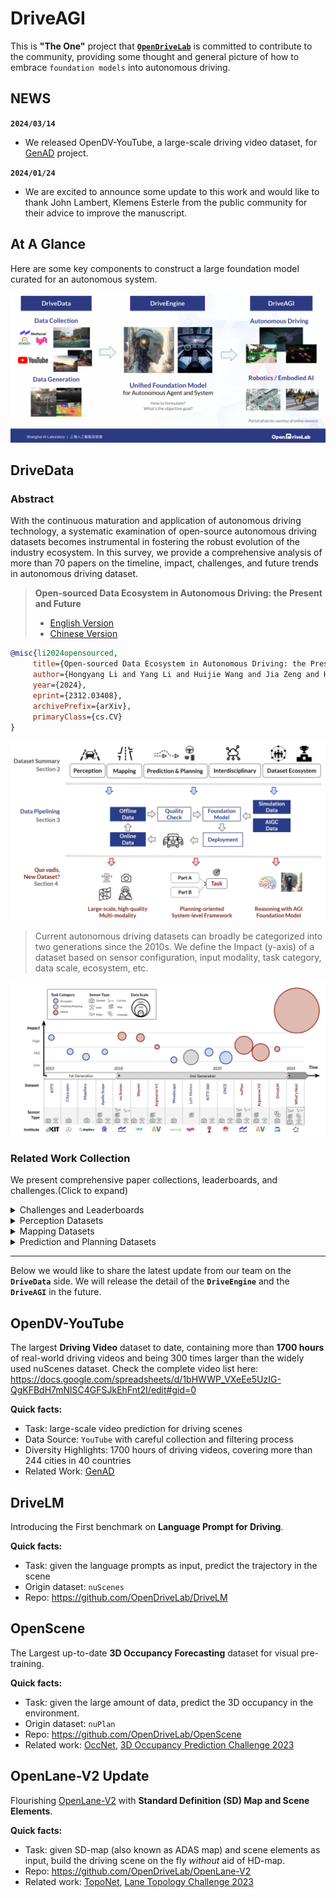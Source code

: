 # DriveAGI
This is **"The One"** project that [**`OpenDriveLab`**](https://opendrivelab.com/) is committed to contribute to the community, providing some thought and general picture of how to embrace `foundation models` into autonomous driving.

## NEWS
**`2024/03/14`** 
- We released OpenDV-YouTube, a large-scale driving video dataset, for [GenAD]() project.

**`2024/01/24`**
<!-- > - We present [ad-dataset website](https://orangegk.github.io/AutonomousDrivingDataset/#/) that provides such an overview for more than 150 datasets and thank Daniel Bogdoll for his contribution on that.> -->
- We are excited to announce some update to this work and would like to thank John Lambert, Klemens Esterle from the public community for their advice to improve the manuscript.
## At A Glance

Here are some key components to construct a large foundation model curated for an autonomous system.

![overview](assets/overview.png "overview")

## DriveData

### Abstract
With the continuous maturation and application of autonomous driving technology, a systematic examination of open-source autonomous driving datasets becomes instrumental in fostering the robust evolution of the industry ecosystem. In this survey, we provide a comprehensive analysis of more than 70 papers on the timeline, impact, challenges, and future trends in autonomous driving dataset.

> **Open-sourced Data Ecosystem in Autonomous Driving: the Present and Future**
> - [English Version](https://arxiv.org/abs/2312.03408)
> - [Chinese Version](https://opendrivelab.com/Dataset_Survey_Chinese_V2.pdf)

 ```bib
@misc{li2024opensourced,
      title={Open-sourced Data Ecosystem in Autonomous Driving: the Present and Future}, 
      author={Hongyang Li and Yang Li and Huijie Wang and Jia Zeng and Huilin Xu and Pinlong Cai and Li Chen and Junchi Yan and Feng Xu and Lu Xiong and Jingdong Wang and Futang Zhu and Kai Yan and Chunjing Xu and Tiancai Wang and Fei Xia and Beipeng Mu and Zhihui Peng and Dahua Lin and Yu Qiao},
      year={2024},
      eprint={2312.03408},
      archivePrefix={arXiv},
      primaryClass={cs.CV}
}
```

<!-- > [Hongyang Li](https://lihongyang.info/)<sup>1</sup>, Yang Li<sup>1</sup>, [Huijie Wang](https://faikit.github.io/)<sup>1</sup>, [Jia Zeng](https://scholar.google.com/citations?user=kYrUfMoAAAAJ)<sup>1</sup>, Pinlong Cai<sup>1</sup>, Dahua Lin<sup>1</sup>, Junchi Yan<sup>2</sup>, Feng Xu<sup>3</sup>, Lu Xiong<sup>4</sup>, Jingdong Wang<sup>5</sup>, Futang Zhu<sup>6</sup>, Kai Yan<sup>7</sup>, Chunjing Xu<sup>8</sup>, Tiancai Wang<sup>9</sup>, Beipeng Mu<sup>10</sup>, Shaoqing Ren<sup>11</sup>, Zhihui Peng<sup>12</sup>, Yu Qiao<sup>1</sup>
> 
> <sup>1</sup> Shanghai AI Lab, <sup>2</sup> Shanghai Jiao Tong University, <sup>3</sup> Fudan University, <sup>4</sup> Tongji University, <sup>5</sup> Baidu, <sup>6</sup> BYD, <sup>7</sup> Changan, <sup>8</sup> Huawei, <sup>9</sup> Megvii Technology, <sup>10</sup> Meituan, <sup>11</sup> Nio Automotive, <sup>12</sup> Agibot
> -->

![overview](assets/Drivedata_overview.jpg "Drivedata_overview")
>Current autonomous driving datasets can broadly be categorized into two generations since the 2010s. We define the Impact (y-axis) of a dataset based on sensor configuration, input modality, task category, data scale, ecosystem, etc.

![overview](assets/Drivedata_timeline.jpg "Drivedata_timeline")

### Related Work Collection 

We present comprehensive paper collections, leaderboards, and challenges.(Click to expand)

<details>
<summary>Challenges and Leaderboards</summary>

<table>
<capital></capital>
<tr align="middle"> </tr>
<tr align="middle">
    <th >Title</th>
    <th >Host</th>
    <th >Year</th>
    <th >Task</th>
    <th >Entry</th>
</tr>

<tr align="middle">
      <td rowspan=7 ><a href="https://opendrivelab.com/AD23Challenge.html" target="_blank" title="Autonomous Driving Challenge">Autonomous Driving Challenge</a></td>
  	  <td rowspan=7 > OpenDriveLab</td>
      <td rowspan=7 >CVPR2023</td>
       <td>Perception / OpenLane Topology</td>
    	<td rowspan=7> 111 </td>
</tr>
<tr align="middle"> </tr>
<tr align="middle">
       <td>Perception / Online HD Map Construction</td>
</tr>
<tr align="middle"> </tr>
<tr align="middle">
       <td>Perception / 3D Occupancy Prediction</td>
</tr>
<tr align="middle"> </tr>
<tr align="middle">
        <td>Prediction & Planning / nuPlan Planning</td>
</tr>

<tr align="middle">
      <td rowspan=23 ><a href="https://waymo.com/open/challenges/" target="_blank" title="Waymo Open Dataset
Challenges">Waymo Open Dataset Challenges</a></td>
  	  <td rowspan=23 > Waymo</td>
      <td rowspan=8>CVPR2023</td>
       <td>Perception / 2D Video Panoptic Segmentation</td>
    	<td rowspan=8> 35 </td>
</tr>
<tr align="middle"> </tr>
<tr align="middle">
       <td>Perception / Pose Estimation</td>
</tr>
<tr align="middle"> </tr>
<tr align="middle">
       <td>Prediction / Motion Prediction</td>
</tr>
<tr align="middle"> </tr>
<tr align="middle">
    <td>Prediction / Sim Agents</td>
</tr>
<tr align="middle"> </tr>
<tr align="middle"> 
      <td rowspan=8>CVPR2022</td>
       <td>Prediction / Motion Prediction</td>
    	<td rowspan=8> 128 </td>
</tr>
<tr align="middle"> </tr>
<tr align="middle">
       <td>Prediction / Occupancy and Flow Prediction</td>
</tr>
<tr align="middle"> </tr>
<tr align="middle">
       <td>Perception / 3D Semantic Segmentation</td>
</tr>
<tr align="middle"> </tr>
<tr align="middle">
       <td>Perception / 3D Camera-only Detection</td>
</tr>
<tr align="middle"> </tr>
<tr align="middle"> 
 <td rowspan=7>CVPR2021</td>
       <td>Prediction / Motion Prediction</td>
    	<td rowspan=7> 115 </td>
  </tr>
<tr align="middle"> </tr>
<tr align="middle">
       <td>Prediction / Interaction Prediction</td>
</tr>
<tr align="middle"> </tr>
<tr align="middle">
       <td>Perception / Real-time 3D Detection</td>
</tr>
<tr align="middle"> </tr>
<tr align="middle">
       <td>Perception / Real-time 2D Detection</td>
</tr>
<tr align="middle">
      <td rowspan=19 ><a href="https://www.argoverse.org/tasks.html" target="_blank" title="Argoverse
Challenges">Argoverse Challenges</a></td>
  	  <td rowspan=19 > Argoverse</td>
      <td rowspan=8>CVPR2023</td>
       <td>Prediction / Multi-agent Forecasting</td>
    	<td rowspan=8> 81 </td>
</tr>
<tr align="middle"> </tr>
<tr align="middle">
       <td>Perception & Prediction / Unified Sensorbased Detection, Tracking, and Forecasting</td>
</tr>
<tr align="middle"> </tr>
<tr align="middle">
       <td>Perception / LiDAR Scene Flow</td>
</tr>
<tr align="middle"> </tr>
<tr align="middle">
       <td>Prediction / 3D Occupancy Forecasting</td>
</tr>
<tr align="middle"> </tr>
<tr align="middle">
  <td rowspan=6>CVPR2022</td>
       <td>Perception / 3D Object Detection</td>
    	<td rowspan=6> 81 </td> 
</tr>
<tr align="middle"> </tr>
<tr align="middle">
       <td>Prediction / Motion Forecasting</td>
</tr>
<tr align="middle"> </tr>
<tr align="middle">
       <td>Perception / Stereo Depth Estimation</td>
</tr>
<tr align="middle"> </tr>
<tr align="middle"> 
      <td rowspan=5>CVPR2021</td>
       <td>Perception / Stereo Depth Estimation</td>
    	<td rowspan=5> 368 </td>
</tr>
<tr align="middle"> </tr>
<tr align="middle">
       <td>Prediction / Motion Forecasting</td>
</tr>
<tr align="middle"> </tr>
<tr align="middle">
       <td>Perception / Streaming 2D Detection</td>
</tr>

<tr align="middle">
      <td rowspan=5 ><a href="https://carlachallenge.org/" target="_blank" title="CARLA Autonomous Driving Challenge">CARLA Autonomous Driving Challenge</a></td>
  	  <td rowspan=5 > CARLA Team, Intel</td>
      <td rowspan=2 >2023</td>
      <td>Planning / CARLA AD Challenge 2.0</td>
    	<td rowspan=2> - </td>
</tr>
<tr align="middle"> </tr>
<tr align="middle">
       <td rowspan=2 >NeurIPS2022</td>
       <td>Planning / CARLA AD Challenge 1.0</td>
       <td rowspan=2> 19 </td>
</tr>
<tr align="middle"> </tr>
<tr align="middle">
       <td rowspan=1 >NeurIPS2021</td>
       <td>Planning / CARLA AD Challenge 1.0</td>
       <td rowspan=1> - </td>
</tr>

<tr align="middle">
      <td rowspan=7 ><a href="https://iacc.pazhoulab-huangpu.com/" target="_blank" title="粤港澳大湾区
      （黄埔）国际算法算例大赛">粤港澳大湾区
（黄埔）国际算法算例大赛</a></td>
  	  <td rowspan=7> 琶洲实验室</td>
      <td rowspan=4>2023</td>
       <td>感知 / 跨场景单目深度估计</td>
    	<td> - </td>
</tr>
<tr align="middle"> </tr>
<tr align="middle">
       <td>感知 / 路侧毫米波雷达标定和目标跟踪</td>
       <td> - </td>
</tr>
<tr align="middle"> </tr>
<tr align="middle">
      <td rowspan=3>2022</td>
       <td>感知 / 路侧三维感知算法</td>
       <td> - </td>
</tr>
<tr align="middle"> </tr>
<tr align="middle">
       <td>感知 / 街景图像店面招牌文字识别</td>
       <td> - </td>
</tr>

<tr align="middle">
      <td rowspan=9 ><a href="https://driving-olympics.ai/" target="_blank" title="AI Driving Olympics">AI Driving Olympics</a></td>
  	  <td rowspan=9 > ETH Zurich, University of Montreal,Motional</td>
      <td> NeurIP2021 </td>
      <td rowspan=1>Perception / nuScenes Panoptic</td>
    	<td> 11 </td>
</tr>
<tr align="middle"> </tr>
<tr align="middle">
      <td rowspan=7>ICRA2021</td>
       <td>Perception / nuScenes Detection</td>
       <td rowspan=7> 456 </td>
</tr>
<tr align="middle"> </tr>
<tr align="middle">
       <td>Perception / nuScenes Tracking</td>
</tr>
<tr align="middle"> </tr>
<tr align="middle">
       <td>Prediction / nuScenes Prediction</td>
</tr>
<tr align="middle"> </tr>
<tr align="middle">
       <td>Perception / nuScenes LiDAR Segmentation</td>
</tr>

<tr align="middle">
      <td rowspan=1 ><a href="https://cg.cs.tsinghua.edu.cn/jittor/news/2021-1-22-13-14-comp/" target="_blank" title="计图 (Jittor)人工智能算法挑战赛">计图 (Jittor)人工智能算法挑战赛</a></td>
  	  <td rowspan=1 > 国家自然科学基金委信息科学部</td>
      <td> 2021 </td>
      <td rowspan=1>感知 / 交通标志检测</td>
    	<td> 37 </td>
</tr>

<tr align="middle">
      <td rowspan=1 ><a href="https://www.cvlibs.net/datasets/kitti/" target="_blank" title="KITTI Vision Benchmark Suite">KITTI Vision Benchmark Suite</a></td>
  	  <td rowspan=1 > University of Tübingen </td>
      <td> 2012 </td>
      <td rowspan=1>Perception / Stereo, Flow, Scene Flow, Depth,
Odometry, Object, Tracking, Road, Semantics</td>
    	<td> 5,610 </td>
</tr>

</table>
<p align="right">(<a href="#top">back to top</a>)</p>

</details>

<details>
<summary>Perception Datasets</summary>

<table>
<capital></capital>
<tr align="middle"> </tr>
<tr align="middle">
    <th rowspan=3 colspan=1>Dataset</th>
    <th rowspan=3 >Year</td>
    <th  align="middle" colspan=3 >Diversity</th>
    <th  align="middle" colspan=3 >Sensor</th>
    <th rowspan=3 colspan=1>Annotation</th>
    <th rowspan=3 colspan=1>Paper</th>
</tr> 
<tr align="middle"> </tr>
<tr align="middle">
  	  <th> Scenes</th>
    	<th> Hours </th>
    	<th> Region </th>
  	  <th> Camera</th>
    	<th> Lidar </th>
    	<th> Other </th>
</tr>

<tr align="middle">
      <td><a href="https://www.cvlibs.net/datasets/kitti/" target="_blank" title="Homepage">KITTI</a></td>  	  
      <td> 2012</td>
    	<td> 50 </td>
    	<td> 6 </td>
  	  <td> EU</td>
    	<td> Font-view </td>
      <td> ✗</td>
    	<td> GPS & IMU </td>
      <td>2D BBox & 3D BBox</td>
      <td><a href="https://www.cvlibs.net/publications/Geiger2012CVPR.pdf" target="_blank" title="Homepage">Link</a></td>
</tr>

<tr align="middle">
      <td><a href="https://www.cityscapes-dataset.com/" target="_blank" title="Homepage">Cityscapes</a></td>  	  <td> 2016</td>
    	<td> - </td>
    	<td> - </td>
  	  <td> EU</td>
    	<td> Font-view </td>
      <td> ✗ </td>
    	<td> </td>
      <td>2D Seg</td>
      <td><a href="https://arxiv.org/abs/1604.01685" target="_blank" title="Homepage">Link</a></td>
</tr>

<tr align="middle">
      <td><a href="http://ww1.6d-vision.com/lostandfounddataset" target="_blank" 
      title="Homepage">Lost and Found</a></td>  	  <td> 2016</td>
    	<td> 112 </td>
    	<td> - </td>
  	  <td> -</td>
    	<td> Font-view </td>
      <td> ✗ </td>
    	<td> </td>
      <td>2D Seg</td>
      <td><a href="https://arxiv.org/abs/1609.04653" target="_blank" title="Homepage">Link</a></td>
</tr>

<tr align="middle">
      <td><a href="https://eval-vistas.mapillary.com/" target="_blank" 
      title="Homepage">Mapillary</a></td>  	  
      <td> 2016</td>
    	<td> - </td>
    	<td> - </td>
  	  <td> Global</td>
    	<td> Street-view </td>
      <td> ✗ </td>
    	<td> </td>
      <td>2D Seg</td>
      <td><a href="https://openaccess.thecvf.com/content_ICCV_2017/papers/Neuhold_The_Mapillary_Vistas_ICCV_2017_paper.pdf" target="_blank" title="Homepage">Link</a></td>
</tr>

<tr align="middle">
      <td><a href="http://sensors.ini.uzh.ch/news_page/DDD17.html" target="_blank" 
      title="Homepage">DDD17</a></td>  	  
      <td> 2017</td>
    	<td> 36</td>
    	<td> 12 </td>
  	  <td> EU</td>
    	<td> Front-view </td>
      <td> ✗ </td>
    	<td> GPS & CAN-bus & Event Camera</td>
      <td>-</td>
      <td><a href="https://arxiv.org/pdf/1711.01458.pdf" target="_blank" title="Homepage">Link</a></td>
</tr>

<tr align="middle">
      <td><a href="https://github.com/ApolloScapeAuto/dataset-api" target="_blank" 
      title="Homepage">Apolloscape</a></td>  	  
      <td> 2016</td>
    	<td> 103</td>
    	<td> 2.5 </td>
  	  <td> AS</td>
    	<td> Front-view </td>
      <td> ✗ </td>
    	<td> GPS & IMU </td>
      <td> 3D BBox & 2D Seg</td>
      <td><a href="https://arxiv.org/pdf/1803.06184.pdf" target="_blank" title="Homepage">Link</a></td>
</tr>

<tr align="middle">
      <td><a href="https://github.com/JinkyuKimUCB/BDD-X-dataset" target="_blank" 
      title="Homepage">BDD-X</a></td>  	  
      <td> 2018</td>
    	<td> 6984</td>
    	<td> 77 </td>
  	  <td> NA</td>
    	<td> Front-view </td>
      <td> ✗ </td>
    	<td> </td>
      <td>Language</td>
      <td><a href="https://arxiv.org/pdf/1807.11546.pdf" target="_blank" title="Homepage">Link</a></td>
</tr>

<tr align="middle">
      <td><a href="https://usa.honda-ri.com/hdd" target="_blank" 
      title="Homepage">HDD</a></td>  	  
      <td> 2018</td>
    	<td> -</td>
    	<td> 104 </td>
  	  <td> NA</td>
    	<td> Front-view </td>
      <td> ✓  </td>
    	<td> GPS & IMU & CAN-bus </td>
      <td>2D BBox </td>
      <td><a href="https://arxiv.org/pdf/1811.02307v1.pdf" target="_blank" title="Homepage">Link</a></td>
</tr>

<tr align="middle">
      <td><a href="https://idd.insaan.iiit.ac.in/dataset/details/" target="_blank" 
      title="Homepage">IDD</a></td>  	  
      <td> 2018</td>
    	<td> 182</td>
    	<td> - </td>
  	  <td> AS</td>
    	<td> Front-view </td>
      <td> ✗  </td>
    	<td>  </td>
      <td>2D Seg </td>
      <td><a href="https://arxiv.org/pdf/1811.10200v1.pdf" target="_blank" title="Homepage">Link</a></td>
</tr>

<tr align="middle">
      <td><a href="http://semantic-kitti.org/" target="_blank" 
      title="Homepage">SemanticKITTI</a></td>  	  
      <td> 2019</td>
    	<td> 50</td>
    	<td> 6 </td>
  	  <td> EU </td>
    	<td> ✗ </td>
      <td> ✓  </td>
    	<td>   </td>
      <td>3D Seg </td>
      <td><a href="https://arxiv.org/pdf/1904.01416.pdf" target="_blank" title="Homepage">Link</a></td>
</tr>

<tr align="middle">
      <td><a href="https://github.com/valeoai/WoodScape" target="_blank" 
      title="Homepage">Woodscape</a></td>  	  
      <td> 2019 </td>
    	<td> -</td>
    	<td> - </td>
  	  <td> Global</td>
    	<td> 360° </td>
      <td> ✓  </td>
    	<td> GPS & IMU & CAN-bus </td>
      <td>3D BBox & 2D Seg </td>
      <td><a href="https://arxiv.org/pdf/1905.01489.pdf" target="_blank" title="Homepage">Link</a></td>
</tr>

<tr align="middle">
      <td><a href="https://drivingstereo-dataset.github.io/" target="_blank" 
      title="Homepage">DrivingStereo</a></td>  	  
      <td> 2019 </td>
    	<td> 42</td>
    	<td> - </td>
  	  <td> AS </td>
    	<td> Front-view </td>
      <td> ✓  </td>
    	<td>   </td>
      <td>-</td>
      <td><a href="https://ieeexplore.ieee.org/document/8954165/" target="_blank" title="Homepage">Link</a></td>
</tr>

<tr align="middle">
      <td><a href="https://github.com/Robotics-BUT/Brno-Urban-Dataset" target="_blank" 
      title="Homepage">Brno-Urban</a></td>  	  
      <td> 2019 </td>
    	<td> 67</td>
    	<td> 10 </td>
  	  <td> EU</td>
    	<td> Front-view </td>
      <td> ✓  </td>
    	<td> GPS & IMU & Infrared Camera </td>
      <td> -</td>
      <td><a href="https://arxiv.org/abs/1909.06897.pdf" target="_blank" title="Homepage">Link</a></td>
</tr>

<tr align="middle">
      <td><a href="https://github.com/I2RDL2/ASTAR-3D" target="_blank" 
      title="Homepage">A*3D</a></td>  	  
      <td> 2019 </td>
    	<td> -</td>
    	<td> 55 </td>
  	  <td> AS</td>
    	<td> Front-view </td>
      <td> ✓  </td>
    	<td>   </td>
      <td> 3D BBox </td>
      <td><a href="https://arxiv.org/pdf/1909.07541v1.pdf" target="_blank" title="Homepage">Link</a></td>
</tr>

<tr align="middle">
      <td><a href="https://github.com/talk2car/Talk2Car" target="_blank" 
      title="Homepage">Talk2Car</a></td>  	  
      <td> 2019 </td>
    	<td> 850</td>
    	<td> 283.3 </td>
  	  <td> NA</td>
    	<td> Front-view </td>
      <td> ✓  </td>
    	<td>  </td>
      <td>Language & 3D BBox </td>
      <td><a href="https://arxiv.org/pdf/1909.10838.pdf" target="_blank" title="Homepage">Link</a></td>
</tr>

<tr align="middle">
      <td><a href="https://data.vision.ee.ethz.ch/arunv/personal/talk2nav.html" target="_blank" 
      title="Homepage">Talk2Nav</a></td>  	  
      <td> 2019 </td>
    	<td> 10714</td>
    	<td> - </td>
  	  <td> Sim</td>
    	<td> 360° </td>
      <td> ✗  </td>
    	<td>  </td>
      <td>Language </td>
      <td><a href="https://arxiv.org/abs/1910.02029.pdf" target="_blank" title="Homepage">Link</a></td>
</tr>

<tr align="middle">
      <td><a href="https://github.com/aras62/PIEPredict" target="_blank" 
      title="Homepage">PIE</a></td>  	  
      <td> 2019 </td>
    	<td> -</td>
    	<td> 6 </td>
  	  <td> NA</td>
    	<td> Front-view </td>
      <td> ✗  </td>
    	<td>  </td>
      <td>2D BBox </td>
      <td><a href="https://openaccess.thecvf.com/content_ICCV_2019/papers/Rasouli_PIE_A_Large-Scale_Dataset_and_Models_for_Pedestrian_Intention_Estimation_ICCV_2019_paper.pdf" target="_blank" title="Homepage">Link</a></td>
</tr>

<tr align="middle">
      <td><a href="https://github.com/weisongwen/UrbanLoco" target="_blank" 
      title="Homepage">UrbanLoco</a></td>  	  
      <td> 2019 </td>
    	<td> 13</td>
    	<td> -</td>
  	  <td>AS & NA</td>
    	<td> 360° </td>
      <td> ✓  </td>
    	<td> IMU </td>
      <td>- </td>
      <td><a href="https://arxiv.org/abs/1912.09513.pdf" target="_blank" title="Homepage">Link</a></td>
</tr>

<tr align="middle">
      <td><a href="https://usa.honda-ri.com/titan" target="_blank" 
      title="Homepage">TITAN</a></td>  	  
      <td> 2019 </td>
    	<td> 700</td>
    	<td> - </td>
  	  <td> AS</td>
    	<td> Front-view </td>
      <td> ✗   </td>
    	<td>  </td>
      <td>2D BBox </td>
      <td><a href="https://arxiv.org/pdf/2003.13886.pdf" target="_blank" title="Homepage">Link</a></td>
</tr>

<tr align="middle">
      <td><a href="https://usa.honda-ri.com/H3D" target="_blank" 
      title="Homepage">H3D </a></td>  	  
      <td> 2019 </td>
    	<td> 160 </td>
    	<td> 0.77 </td>
  	  <td> NA</td>
    	<td> Front-view </td>
      <td> ✓  </td>
    	<td> GPS & IMU </td>
      <td>- </td>
      <td><a href="https://arxiv.org/abs/1903.01568.pdf" target="_blank" title="Homepage">Link</a></td>
</tr>

<tr align="middle">
      <td><a href="https://www.a2d2.audi/a2d2/en/download.html" target="_blank" 
      title="Homepage">A2D2</a></td>  	  
      <td> 2020 </td>
    	<td> - </td>
    	<td> 5.6  </td>
  	  <td> EU</td>
    	<td> 360°  </td>
      <td> ✓  </td>
    	<td> GPS & IMU & CAN-bus</td>
      <td>3D BBox & 2D Seg </td>
      <td><a href="https://arxiv.org/pdf/2004.06320.pdf" target="_blank" title="Homepage">Link</a></td>
</tr>

<tr align="middle">
      <td><a href="https://github.com/valeoai/carrada_dataset" target="_blank" 
      title="Homepage">CARRADA</a></td>  	  
      <td> 2020 </td>
    	<td> 30  </td>
    	<td> 0.3 </td>
  	  <td> NA</td>
    	<td> Front-view  </td>
      <td> ✗  </td>
    	<td> Radar</td>
      <td>3D BBox </td>
      <td><a href="https://arxiv.org/abs/2005.01456.pdf" target="_blank" title="Homepage">Link</a></td>
</tr>

<tr align="middle">
      <td><a href="https://data.mendeley.com/datasets/766ygrbt8y/3" target="_blank" 
      title="Homepage">DAWN</a></td>  	  
      <td> 2019  </td>
    	<td> - </td>
    	<td> -  </td>
  	  <td> Global</td>
    	<td> Front-view  </td>
      <td> ✗  </td>
    	<td>  </td>
      <td>2D BBox </td>
      <td><a href="https://arxiv.org/abs/2008.05402.pdf" target="_blank" title="Homepage">Link</a></td>
</tr>

<tr align="middle">
      <td><a href="https://github.com/pmwenzel/4seasons-dataset" target="_blank" 
      title="Homepage">4Seasons</a></td>  	  
      <td> 2019</td>
    	<td> - </td>
    	<td> -  </td>
  	  <td> -</td>
    	<td> Front-view  </td>
      <td> ✗  </td>
    	<td> GPS & IMU</td>
      <td>- </td>
      <td><a href="https://arxiv.org/abs/2009.06364.pdf" target="_blank" title="Homepage">Link</a></td>
</tr>

<tr align="middle">
      <td><a href="https://github.com/sauradip/night_image_semantic_segmentation#Urban%20Night%20Driving%20Dataset" target="_blank" 
      title="Homepage">UNDD</a></td>  	  
      <td> 2019 </td>
    	<td> - </td>
    	<td> -  </td>
  	  <td> -</td>
    	<td> Front-view  </td>
      <td> ✗  </td>
    	<td>  </td>
      <td>  2D Seg </td>
      <td><a href="https://ieeexplore.ieee.org/document/8803299
" target="_blank" title="Homepage">Link</a></td>
</tr>

<tr align="middle">
      <td><a href="http://www.poss.pku.edu.cn/" target="_blank" 
      title="Homepage">SemanticPOSS</a></td>  	  
      <td> 2020 </td>
    	<td> - </td>
    	<td> -  </td>
  	  <td> AS</td>
    	<td> ✗  </td>
      <td> ✓  </td>
    	<td> GPS & IMU </td>
      <td>3D Seg </td>
      <td><a href="https://arxiv.org/abs/2002.09147.pdf" target="_blank" title="Homepage">Link</a></td>
</tr>

<tr align="middle">
      <td><a href="https://github.com/WeikaiTan/Toronto-3D" target="_blank" 
      title="Homepage">Toronto-3D</a></td>  	  
      <td> 2020 </td>
    	<td> 4 </td>
    	<td> -  </td>
  	  <td> NA</td>
    	<td> ✗ </td>
      <td> ✓  </td>
    	<td> </td>
      <td>3D Seg </td>
      <td><a href="https://openaccess.thecvf.com/content_CVPRW_2020/papers/w11/Tan_Toronto-3D_A_Large-Scale_Mobile_LiDAR_Dataset_for_Semantic_Segmentation_of_CVPRW_2020_paper.pdf" target="_blank" title="Homepage">Link</a></td>
</tr>

<tr align="middle">
      <td><a href="https://github.com/gurkirt/road-dataset" target="_blank" 
      title="Homepage">ROAD</a></td>  	  
      <td> 2021 </td>
    	<td> 22 </td>
    	<td> -  </td>
  	  <td> EU</td>
    	<td>Front-view </td>
      <td> ✗  </td>
    	<td> </td>
      <td>2D BBox & Topology </td>
      <td><a href="https://arxiv.org/abs/2102.11585.pdf" target="_blank" title="Homepage">Link</a></td>
</tr>

<tr align="middle">
      <td><a href="https://github.com/bassam-motional/Reasonable-Crowd" target="_blank" 
      title="Homepage">Reasonable Crowd</a></td>  	  
      <td> 2021 </td>
    	<td> - </td>
    	<td> -  </td>
  	  <td> Sim</td>
    	<td> Front-view </td>
      <td> ✗  </td>
    	<td> </td>
      <td>Language </td>
      <td><a href="https://arxiv.org/abs/2107.13507.pdf" target="_blank" title="Homepage">Link</a></td>
</tr>

<tr align="middle">
      <td><a href="https://gamma.umd.edu/researchdirections/autonomousdriving/meteor/" target="_blank" 
      title="Homepage">METEOR</a></td>  	  
      <td> 2021 </td>
    	<td> 1250 </td>
    	<td> 20.9  </td>
  	  <td> AS</td>
    	<td> Front-view </td>
      <td> ✗  </td>
    	<td> GPS  </td>
      <td>Language </td>
      <td><a href="https://arxiv.org/abs/2109.07648.pdf" target="_blank" title="Homepage">Link</a></td>
</tr>

<tr align="middle">
      <td><a href="https://github.com/scaleapi/pandaset-devkit" target="_blank" 
      title="Homepage">PandaSet</a></td>  	  
      <td> 2021 </td>
    	<td> 179 </td>
    	<td> -  </td>
  	  <td> NA</td>
    	<td> 360° </td>
      <td> ✓  </td>
    	<td> GPS & IMU </td>
      <td>3D BBox </td>
      <td><a href="https://arxiv.org/abs/2112.12610.pdf" target="_blank" title="Homepage">Link</a></td>
</tr>

<tr align="middle">
      <td><a href="https://github.com/ENSTA-U2IS/MUAD-Dataset" target="_blank" 
      title="Homepage">MUAD</a></td>  	  
      <td> 2022 </td>
    	<td> - </td>
    	<td> -  </td>
  	  <td> Sim </td>
    	<td> 360° </td>
      <td> ✓  </td>
    	<td> </td>
      <td>2D Seg& 2D BBox </td>
      <td><a href="https://arxiv.org/abs/2203.01437.pdf" target="_blank" title="Homepage">Link</a></td>
</tr>

<tr align="middle">
      <td><a href="https://mucar3.de/iros2022-ppniv-tas-nir/" target="_blank" 
      title="Homepage">TAS-NIR</a></td>  	  
      <td> 2022 </td>
    	<td> - </td>
    	<td> -  </td>
  	  <td> - </td>
    	<td> Front-view </td>
      <td> ✗   </td>
    	<td>Infrared Camera </td>
      <td>2D Seg</td>
      <td><a href="https://arxiv.org/abs/2212.09368.pdf" target="_blank" title="Homepage">Link</a></td>
</tr>

<tr align="middle">
      <td><a href="https://github.com/LiDAR-Perception/LiDAR-CS" target="_blank" 
      title="Homepage">LiDAR-CS</a></td>  	  
      <td> 2022 </td>
    	<td> 6 </td>
    	<td> -  </td>
  	  <td> Sim </td>
    	<td> ✗  </td>
      <td> ✓  </td>
    	<td> </td>
      <td>3D BBox </td>
      <td><a href="https://arxiv.org/abs/2301.12515.pdf" target="_blank" title="Homepage">Link</a></td>
</tr>

<tr align="middle">
      <td><a href="https://wilddash.cc/" target="_blank" 
      title="Homepage">WildDash </a></td>  	  
      <td> 2022 </td>
    	<td> - </td>
    	<td> -  </td>
  	  <td> - </td>
    	<td> Front-view </td>
      <td> ✗   </td>
    	<td> </td>
      <td>2D Seg </td>
      <td><a href="https://openaccess.thecvf.com/content_ECCV_2018/papers/Oliver_Zendel_WildDash_-_Creating_ECCV_2018_paper.pdf" target="_blank" title="Homepage">Link</a></td>
</tr>

<tr align="middle">
      <td><a href="https://github.com/OpenDriveLab/OpenScene" target="_blank" 
      title="Homepage">OpenScene</a></td>  	  
      <td> 2023 </td>
    	<td> 1000 </td>
    	<td> 5.5  </td>
  	  <td> AS & NA</td>
    	<td> 360° </td>
      <td> ✗   </td>
    	<td> </td>
      <td>3D Occ </td>
      <td><a href="https://arxiv.org/abs/2211.15654.pdf" target="_blank" title="Homepage">Link</a></td>
</tr>

<tr align="middle">
      <td><a href="https://zod.zenseact.com/" target="_blank" 
      title="Homepage">ZOD</a></td>  	  
      <td> 2023 </td>
    	<td> 1473 </td>
    	<td> 8.2  </td>
  	  <td> EU   </td>
    	<td> 360° </td>
      <td> ✓   </td>
    	<td> GPS & IMU & CAN-bus </td>
      <td>3D BBox & 2D Seg </td>
      <td><a href="https://arxiv.org/abs/2305.02008" target="_blank" title="Homepage">Link</a></td>
</tr>

<tr align="middle">
      <td><a href="https://www.nuscenes.org/" target="_blank" 
      title="Homepage">nuScenes</a></td>  	  
      <td> 2019 </td>
    	<td> 1000 </td>
    	<td> 5.5  </td>
  	  <td> AS & NA </td>
    	<td> 360° </td>
      <td> ✓  </td>
    	<td> GPS & CAN-bus & Radar & HDMap</td>
      <td>3D BBox & 3D Seg </td>
      <td><a href="https://arxiv.org/pdf/1903.11027.pdf" target="_blank" title="Homepage">Link</a></td>
</tr>

<tr align="middle">
      <td><a href="https://www.argoverse.org/av1.html" target="_blank" 
      title="Homepage">Argoverse V1</a></td>  	  
      <td> 2019 </td>
    	<td> 324k  </td>
    	<td>320   </td>
  	  <td>   NA </td>
    	<td> 360° </td>
      <td> ✓  </td>
    	<td> HDMap</td>
      <td>3D BBox & 3D Seg </td>
      <td><a href="https://arxiv.org/pdf/1911.02620.pdf" target="_blank" title="Homepage">Link</a></td>
</tr>

<tr align="middle">
      <td><a href="https://github.com/waymo-research/waymo-open-dataset" target="_blank" 
      title="Homepage">Waymo</a></td>  	  
      <td> 2019 </td>
    	<td> 1000 </td>
    	<td>6.4  </td>
  	  <td> NA </td>
    	<td> 360° </td>
      <td> ✓  </td>
    	<td>  </td>
      <td>2D BBox & 3D BBox </td>
      <td><a href="https://arxiv.org/abs/1912.04838.pdf" target="_blank" title="Homepage">Link</a></td>
</tr>

<tr align="middle">
      <td><a href="https://github.com/autonomousvision/kitti360Scripts" target="_blank" 
      title="Homepage">KITTI-360</a></td>  	  
      <td> 2020 </td>
    	<td> 366  </td>
    	<td> 2.5  </td>
  	  <td> EU </td>
    	<td> 360° </td>
      <td> ✓  </td>
    	<td>  </td>
      <td>3D BBox & 3D Seg </td>
      <td><a href="https://arxiv.org/abs/2109.13410.pdf" target="_blank" title="Homepage">Link</a></td>
</tr>

<tr align="middle">
      <td><a href="https://once-for-auto-driving.github.io/index.html" target="_blank" 
      title="Homepage">ONCE</a></td>  	  
      <td> 2021  </td>
    	<td> - </td>
    	<td> 144  </td>
  	  <td> AS  </td>
    	<td> 360° </td>
      <td> ✓  </td>
    	<td>  </td>
      <td>3D BBox  </td>
      <td><a href="https://arxiv.org/pdf/2106.11037.pdf" target="_blank" title="Homepage">Link</a></td>
</tr>

<tr align="middle">
      <td><a href="https://www.nuscenes.org/nuplan" target="_blank" 
      title="Homepage">nuPlan </a></td>  	  
      <td> 2021 </td>
    	<td> - </td>
    	<td> 120  </td>
  	  <td> AS & NA </td>
    	<td> 360° </td>
      <td> ✓  </td>
    	<td>  </td>
      <td>3D BBox    </td>
      <td><a href="https://arxiv.org/abs/2106.11810.pdf" target="_blank" title="Homepage">Link</a></td>
</tr>

<tr align="middle">
      <td><a href="https://www.argoverse.org/av2.html" target="_blank" 
      title="Homepage">Argoverse V2</a></td>  	  
      <td> 2022 </td>
    	<td> 1000 </td>
    	<td> 4  </td>
  	  <td>   NA </td>
    	<td> 360° </td>
      <td> ✓  </td>
    	<td>  HDMap</td>
      <td>3D BBox  </td>
      <td><a href="https://arxiv.org/pdf/2301.00493.pdf" target="_blank" title="Homepage">Link</a></td>
</tr>

<tr align="middle">
      <td><a href="https://github.com/OpenDriveLab/DriveLM" target="_blank" 
      title="Homepage">DriveLM </a></td>  	  
      <td> 2023 </td>
    	<td> 1000 </td>
    	<td> 5.5  </td>
  	  <td> AS & NA </td>
    	<td> 360° </td>
      <td> ✗  </td>
    	<td>  </td>
      <td>Language </td>
      <td><a href="https://github.com/OpenDriveLab/DriveLM" target="_blank" title="Homepage">Link</a></td>
</tr>
<tr align="middle">
<tr align="middle">
</table>

</table>
<p align="right">(<a href="#top">back to top</a>)</p>
</details>

<details>
<summary>Mapping Datasets</summary>

<table>
<capital></capital>
<tr align="middle"> </tr>
<tr align="middle">
    <th rowspan=3 colspan=1>Dataset</td>
    <th rowspan=3 >Year</td>
    <th  align="middle" colspan=2 >Diversity</th>
    <th  align="middle" colspan=2 >Sensor</th>
    <th  align="middle" colspan=4 >Annotation</th>
    <th rowspan=3 colspan=1>Paper</th>
</tr>
<tr align="middle"> </tr>
<tr align="middle">
  	  <th> Scenes</th>
    	<th> Frames </th>
  	  <th> Camera</th>
    	<th> Lidar </th>
    	<th> Type </th>
    	<th> Space </th>
    	<th> Inst. </th>
    	<th> Track </th>
</tr>

<tr align="middle">
      <td><a href="https://www.cvlibs.net/datasets/kitti/" target="_blank" title="Homepage">Caltech Lanes</a></td>
  	  <td> 2008</td>
      <td>4</td>
    	<td> 1224/1224 </td>
    	<td>  </td>
  	  <td> ✗</td>
    	<td>  </td>
      <td>  PV  </td>
    	<td>✓</td>
      <td>✗</td>
      <td><a href="https://www.cvlibs.net/datasets/kitti/" target="_blank" title="Homepage">Link</a></td>
</tr>

<tr align="middle">
      <td><a href="https://github.com/SeokjuLee/VPGNet" target="_blank" title="Homepage">VPG</a></td>
  	  <td> 2017</td>
      <td>-</td>
    	<td> 20K/20K </td>
    	<td>  </td>
  	  <td> ✗</td>
    	<td>  </td>
      <td>  PV  </td>
    	<td>✗</td>
      <td>-</td>
      <td><a href="https://openaccess.thecvf.com/content_iccv_2017/html/Lee_VPGNet_Vanishing_Point_ICCV_2017_paper.html" target="_blank" title="Homepage">Link</a></td>
</tr>

<tr align="middle">
      <td><a href="https://github.com/TuSimple/tusimple-benchmark" target="_blank" title="Homepage">TUsimple</a></td>
  	  <td> 2017</td>
      <td>6.4K</td>
    	<td> 6.4K/128K </td>
    	<td>  </td>
  	  <td> ✗</td>
    	<td>  </td>
      <td>  PV  </td>
    	<td>✓</td>
      <td>✗</td>
      <td><a href="https://github.com/TuSimple/tusimple-benchmark" target="_blank" title="Homepage">Link</a></td>
</tr>

<tr align="middle">
      <td><a href="https://xingangpan.github.io/projects/CULane.html" target="_blank" title="Homepage">CULane</a></td>
  	  <td> 2018</td>
      <td>-</td>
    	<td> 133K/133K </td>
    	<td>  </td>
  	  <td> ✗</td>
    	<td>  </td>
      <td>  PV  </td>
    	<td>✓</td>
      <td>-</td>
      <td><a href="https://arxiv.org/abs/1712.06080.pdf" target="_blank" title="Homepage">Link</a></td>
</tr>

<tr align="middle">
      <td><a href="https://github.com/ApolloScapeAuto/dataset-api" target="_blank" title="Homepage">ApolloScape</a></td>
  	  <td> 2018 </td>
      <td>235</td>
    	<td>115K/115K</td>
    	<td>  </td>
  	  <td> ✓</td>
    	<td>  </td>
      <td>  PV  </td>
    	<td>✗</td>
      <td>✗</td>
      <td><a href="https://arxiv.org/abs/1803.06184.pdf" target="_blank" title="Homepage">Link</a></td>
</tr>

<tr align="middle">
      <td><a href="https://unsupervised-llamas.com/llamas/" target="_blank" title="Homepage">LLAMAS</a></td>
  	  <td> 2019</td>
      <td>14</td>
    	<td> 79K/100K  </td>
    	<td> Front-view Image </td>
  	  <td> ✗</td>
    	<td> Laneline </td>
      <td>  PV  </td>
    	<td>✓</td>
      <td>✗</td>
      <td><a href="https://ieeexplore.ieee.org/document/9022318" target="_blank" title="Homepage">Link</a></td>
</tr>

<tr align="middle">
      <td><a href="https://github.com/yuliangguo/Pytorch_Generalized_3D_Lane_Detection" target="_blank" title="Homepage">3D Synthetic</a></td>
  	  <td> 2020</td>
      <td>-</td>
    	<td> 10K/10K  </td>
    	<td>   </td>
  	  <td> ✗</td>
    	<td>  </td>
      <td>  PV  </td>
    	<td>✓</td>
      <td>-</td>
      <td><a href="https://arxiv.org/abs/2003.10656.pdf" target="_blank" title="Homepage">Link</a></td>
</tr>

<tr align="middle">
      <td><a href="https://github.com/SoulmateB/CurveLanes" target="_blank" title="Homepage">CurveLanes</a></td>
  	  <td> 2020</td>
      <td>-</td>
    	<td> 150K/150K  </td>
    	<td>  </td>
  	  <td> ✗</td>
    	<td>   </td>
      <td>  PV  </td>
    	<td>✓</td>
      <td>-</td>
      <td><a href="https://arxiv.org/abs/2007.12147.pdf" target="_blank" title="Homepage">Link</a></td>
</tr>

<tr align="middle">
      <td><a href="https://github.com/yujun0-0/mma-net" target="_blank" title="Homepage">VIL-100</a></td>
  	  <td> 2021 </td>
      <td>100 </td>
    	<td> 10K/10K  </td>
    	<td>  </td>
  	  <td> ✗</td>
    	<td>   </td>
      <td>  PV  </td>
    	<td>✓</td>
      <td>✗</td>
      <td><a href="https://arxiv.org/abs/2108.08482.pdf" target="_blank" title="Homepage">Link</a></td>
</tr>

<tr align="middle">
      <td><a href="https://github.com/OpenDriveLab/OpenLane" target="_blank" title="Homepage">OpenLane-V1</a></td>
  	  <td> 2022</td>
      <td>1K </td>
    	<td> 200K/200K  </td>
    	<td>  </td>
  	  <td> ✗</td>
    	<td>  </td>
      <td>  3D  </td>
    	<td>✓</td>
      <td>✓</td>
      <td><a href="https://arxiv.org/abs/2203.11089.pdf" target="_blank" title="Homepage">Link</a></td>
</tr>

<tr align="middle">
      <td><a href="https://once-3dlanes.github.io/" target="_blank" title="Homepage">ONCE-3DLane</a></td>
  	  <td> 2022 </td>
      <td>-</td>
    	<td> 211K/211K  </td>
    	<td>  </td>
  	  <td> ✗</td>
    	<td>   </td>
      <td>  3D </td>
    	<td>✓</td>
      <td>-</td>
      <td><a href="https://openaccess.thecvf.com/content/CVPR2022/papers/Yan_ONCE-3DLanes_Building_Monocular_3D_Lane_Detection_CVPR_2022_paper.pdf" target="_blank" title="Homepage">Link</a></td>
</tr>

<tr align="middle">
       <td><a href="https://github.com/OpenDriveLab/OpenLane-V2" target="_blank" title="Homepage">OpenLane-V2</a></td>
  	  <td> 2023 </td>
      <td>2K </td>
    	<td>72K/72K </td>
    	<td> Multi-view Image  </td>
  	  <td> ✗</td>
    	<td> Lane Centerline, Lane Segment </td>
      <td>  3D  </td>
    	<td>✓</td>
      <td>✓</td>
      <td><a href="https://arxiv.org/abs/2304.10440.pdf" target="_blank" title="Homepage">Link</a></td>
</tr>
<tr align="middle">
</tr>


</table>

</details>
<details>
<summary>Prediction and Planning Datasets</summary>

<table>
<capital></capital>
<tr align="middle"> </tr>
<tr align="middle">
    <th rowspan=1 colspan=1>Subtask</th>
    <th rowspan=1 > Input</th>
    <th  colspan=1 >Output</th>
    <th  colspan=1 >Evaluation</th>
    <th  colspan=1 >Dataset</th>
</tr>

<tr align="middle">
  	  <td rowspan=9 > Motion Prediction</td>
    	<td  rowspan=9> Surrounding Traffic States </td>
  	  <td  rowspan=9 > Spatiotemporal Trajectories of Single/Multiple Vehicle(s) </td>
    	<td  rowspan=9 > Displacement Error </td>
      <td><a href="https://www.argoverse.org" target="_blank" 
      title="Homepage">Argoverse</a></td> 
</tr>
<tr align="middle"> </tr>
<tr align="middle">
      <td><a href="https://www.nuscenes.org/" target="_blank" 
      title="Homepage">nuScenes</a></td>  
</tr>
<tr align="middle"> </tr>
<tr align="middle">
    	<td><a href="https://github.com/waymo-research/waymo-open-dataset" target="_blank" 
      title="Homepage">Waymo</a></td>   
</tr>
<tr align="middle"> </tr>
<tr align="middle">
      <td><a href="https://github.com/interaction-dataset/interaction-dataset" target="_blank" 
      title="Homepage">Interaction</a></td>  
</tr>
<tr align="middle"> </tr>
<tr align="middle">
      <td><a href="https://tum-cps.pages.gitlab.lrz.de/mona-dataset/" target="_blank" 
      title="Homepage">MONA</a></td>  
</tr>
<tr align="middle">
  	  <td rowspan=7 > Trajectory Planning</td>
    	<td  rowspan=7> Motion States for Ego Vehicles, Scenario Cognition and Prediction </td>
  	  <td  rowspan=7 > Trajectories for Ego Vehicles </td>
    	<td  rowspan=7 > Displacement Error, Safety, Compliance, Comfort </td>
      <td><a href="https://www.nuscenes.org/nuplan" target="_blank" 
      title="Homepage">nuPlan </a></td>  	 
</tr>
<tr align="middle"> </tr>
<tr align="middle">
      <td><a href="https://carlachallenge.org/" target="_blank" 
      title="Homepage"> CARLA </a></td> 
</tr>   
<tr align="middle"> </tr>
<tr align="middle">
      <td><a href="https://github.com/metadriverse/metadrive" target="_blank" title="Homepage">MetaDrive</a></td>
</tr>
<tr align="middle"> </tr>
<tr align="middle">
      <td><a href="https://github.com/ApolloScapeAuto/dataset-api" target="_blank" title="Homepage">Apollo</a></td>
</tr>

<tr align="middle">
  	  <td rowspan=9 > Path Planning</td>
    	<td  rowspan=9> Maps for Road Network</td>
  	  <td  rowspan=9 > Routes Connecting to Nodes and Links </td>
    	<td  rowspan=9 > Efficiency, Energy Conservation </td>
      <td><a href="https://ieeexplore.ieee.org/stamp/stamp.jsp?tp=&arnumber=4653466" target="_blank" 
      title="Homepage">OpenStreetMap </a></td> 
</tr>
<tr align="middle"> </tr>
<tr align="middle">
      <td><a href="https://github.com/bstabler/TransportationNetworks" target="_blank" 
      title="Homepage">Transportation Networks </a></td>
</tr>  
<tr align="middle"> </tr>
<tr align="middle">
       <td><a href="https://github.com/asu-trans-ai-lab/DTALite" target="_blank" 
      title="Homepage"> DTAlite </a></td>
</tr>
<tr align="middle"> </tr>
<tr align="middle">
       <td><a href="https://dot.ca.gov/programs/traffic-operations/mpr/pems-source" target="_blank" 
      title="Homepage">PeMS  </a></td>
</tr>
<tr align="middle"> </tr>
<tr align="middle"> 
      <td><a href="https://github.com/toddwschneider/nyc-taxi-data" target="_blank" 
      title="Homepage">New York City Taxi Data  </a></td>
</tr>

</table>
</details>



---
Below we would like to share the latest update from our team on the **`DriveData`** side. We will release the detail of the **`DriveEngine`** and the **`DriveAGI`** in the future.

## OpenDV-YouTube
The largest **Driving Video** dataset to date, containing more than **1700 hours** of real-world driving videos and being 300 times larger than the widely used nuScenes dataset. Check the complete video list here:
https://docs.google.com/spreadsheets/d/1bHWWP_VXeEe5UzIG-QgKFBdH7mNlSC4GFSJkEhFnt2I/edit#gid=0

**Quick facts:**
- Task: large-scale video prediction for driving scenes
- Data Source: `YouTube` with careful collection and filtering process
- Diversity Highlights: 1700 hours of driving videos, covering more than 244 cities in 40 countries
- Related Work: [GenAD]()


## DriveLM
Introducing the First benchmark on **Language Prompt for Driving**.

**Quick facts:**
- Task: given the language prompts as input, predict the trajectory in the scene
- Origin dataset: `nuScenes`
- Repo: https://github.com/OpenDriveLab/DriveLM

## OpenScene
The Largest up-to-date **3D Occupancy Forecasting** dataset for visual pre-training.

**Quick facts:**
- Task: given the large amount of data, predict the 3D occupancy in the environment. 
- Origin dataset: `nuPlan`
- Repo: https://github.com/OpenDriveLab/OpenScene
- Related work: [OccNet](https://github.com/OpenDriveLab/OccNet), [3D Occupancy Prediction Challenge 2023](https://opendrivelab.com/AD23Challenge.html#Track3) 

## OpenLane-V2 Update
Flourishing [OpenLane-V2](https://github.com/OpenDriveLab/OpenLane-V2) with **Standard Definition (SD) Map and Scene Elements**.

**Quick facts:**
- Task: given SD-map (also known as ADAS map) and scene elements as input, build the driving scene on the fly _without_ aid of HD-map. 
- Repo: https://github.com/OpenDriveLab/OpenLane-V2
- Related work: [TopoNet](https://github.com/OpenDriveLab/TopoNet), [Lane Topology Challenge 2023](https://opendrivelab.com/AD23Challenge.html#openlane_topology) 



